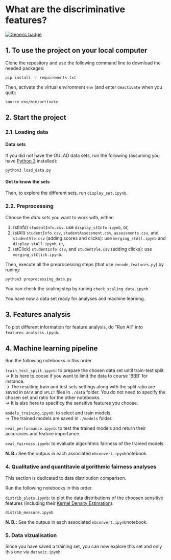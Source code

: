 # What are the discriminative features?

[![Generic badge](https://img.shields.io/badge/python-3.10.4-green.svg)](https://shields.io/)

## 1. To use the project on your local computer

Clone the repository and use the following command line to download the needed packages:
```
pip install -r requirements.txt
```

Then, activate the virtual environment `env` (and enter `deactivate` when you quit):
```
source env/bin/activate
```

## 2. Start the project

### 2.1. Loading data

#### Data sets

If you did not have the OULAD data sets, run the following (assuming you have [Python 3](https://www.python.org/downloads/) installed):
```
python3 load_data.py
```

#### Get to know the sets

Then, to explore the different sets, run `display_set.ipynb`.

### 2.2. Preprocessing

Choose the *data sets* you want to work with, either:
1. (stInfo) `studentInfo.csv`: use `display_stInfo.ipynb`, or,
2. (stAll) `studentInfo.csv`, `studentAssessment.csv`, `assessments.csv`, and `studentVle.csv` (adding scores and clicks): use `merging_stAll.ipynb` and `display_stAll.ipynb`, or,
3. (stClick) `studentInfo.csv`, and `studentVle.csv` (adding clicks): use `merging_stClick.ipynb`.

Then, execute all the preprocessing steps (that use `encode_features.py`) by runing:
```
python3 preprocessing_data.py
```

You can check the scaling step by runing `check_scaling_data.ipynb`.

You have now a data set ready for analyses and machine learning.

## 3. Features analysis

To plot different information for feature analysis, do "Run All" into `features_analysis.ipynb`.

## 4. Machine learning pipeline

Run the following notebooks in this order.

`train_test_split.ipynb`: to prepare the chosen data set until train-test split.  
-> It is here to coose if you want to limit the data to course 'BBB' for instance.  
-> The resulting train and test sets settings along with the split ratio are saved in `DATA` and `SPLIT` files in `./data` folder. You do not need to specify the chosen set and ratio for the other notebooks.  
-> It is also here to specificy the sensitive features you choose.

`models_training.ipynb`: to select and train models.  
-> The trained models are saved in `./models` folder.

`eval_performance.ipynb`: to test the trained models and return their accuracies and feature importance.

`eval_fairness.ipynb`: to evaluate algorihtmic fairness of the trained models.

**N. B.:** See the outpus in each associated `nbconvert.ipynb`notebook.

### 4. Qualitative and quantitavie algorithmic fairness analyses

This section is dedicated to data distribution comparison.

Run the following notebooks in this order.

`distrib_plots.ipynb`: to plot the data distributions of the choosen sensitive features (including their [Kernel Density Estimation](https://docs.scipy.org/doc/scipy/reference/generated/scipy.stats.gaussian_kde.html)).

`distrib_measure.ipynb`

**N. B.:** See the outpus in each associated `nbconvert.ipynb`notebook.

### 5. Data vizualisation

Since you have saved a training set, you can now explore this set and only this one via `dataviz.ipynb`.
